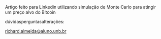 Artigo feito para Linkedin utilizando simulação de Monte Carlo para atingir um preço alvo do Bitcoin

dúvidasperguntasalterações:

richard.almeida@aluno.unb.br
